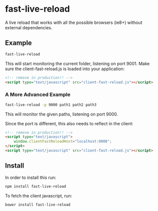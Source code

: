 # fast-live-reload
A live reload that works with all the possible browsers (ie8+)
without external dependencies.

## Example
```sh
fast-live-reload
```

This will start monitoring the current folder, listening on port
9001. Make sure the client-fast-reload.js is loaded into your
application:

```html
<!-- remove in production!! -->
<script type="text/javascript" src="client-fast-reload.js"></script>
```

### A More Advanced Example

```sh
fast-live-reload -p 9000 path1 path2 path3
```

This will monitor the given paths, listening on port 9000.

Since the port is different, this also needs to reflect in the client:

```html
<!-- remove in production!! -->
<script type="text/javascript">
    window.clientFastReloadHost="localhost:9000";
</script>
<script type="text/javascript" src="client-fast-reload.js"></script>
```

## Install

In order to install this run:

```sh
npm install fast-live-reload
```

To fetch the client javascript, run:

```sh
bower install fast-live-reload
```


